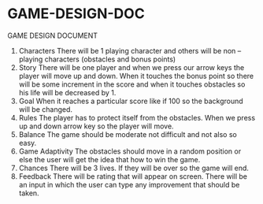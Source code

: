# GAME-DESIGN-DOC
GAME DESIGN DOCUMENT
1)	Characters
There will be 1 playing character and others will be non – playing characters (obstacles and bonus points)
2)	Story 
There will be one player and when we press our arrow keys the player will move up and down.
When it touches the bonus point so there will be some increment in the score and when it touches obstacles so his life will be decreased by 1.
3)	Goal
When it reaches a particular score like if 100 so the background will be changed.
4)	Rules
The player has to protect itself from the obstacles.
When we press up and down arrow key so the player will move.
5)	Balance
The game should be moderate not difficult and not also so easy.
6)	Game Adaptivity
The obstacles should move in a random position or else the user will get the idea that how to win the game.
7)	Chances 
There will be 3 lives. If they will be over so the game will end.
8)	Feedback
There will be rating that will appear on screen. There will be an input in which the user can type any improvement that should be taken.

